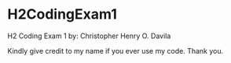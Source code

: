 # H2CodingExam1
H2 Coding Exam 1
by: Christopher Henry O. Davila


Kindly give credit to my name if you ever use my code. Thank you.
